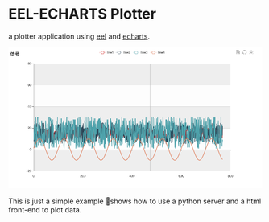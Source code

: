 # EEL-ECHARTS Plotter
a plotter application using [eel](https://github.com/ChrisKnott/Eel) and [echarts](http://www.echartsjs.com/index.html).   

![pic1](screenshot.png)

This is just a simple example shows how to use a python server and a html front-end to plot data.
